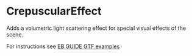 ﻿# CrepuscularEffect

Adds a volumetric light scattering effect for special visual effects of the scene.

For instructions see [EB GUIDE GTF examples](../../readme.md)
